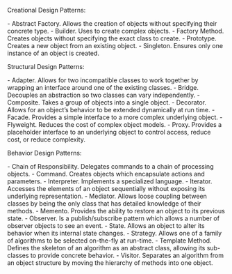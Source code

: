 <p>Creational Design Patterns:</p>
 - Abstract Factory. Allows the creation of objects without specifying their concrete type.
 - Builder. Uses to create complex objects.
 - Factory Method. Creates objects without specifying the exact class to create.
 - Prototype. Creates a new object from an existing object.
 - Singleton. Ensures only one instance of an object is created.
<p>Structural Design Patterns:</p>
 - Adapter. Allows for two incompatible classes to work together by wrapping an interface around one of the existing classes.
 - Bridge. Decouples an abstraction so two classes can vary independently.
 - Composite. Takes a group of objects into a single object.
 - Decorator. Allows for an object’s behavior to be extended dynamically at run time.
 - Facade. Provides a simple interface to a more complex underlying object.
 - Flyweight. Reduces the cost of complex object models.
 - Proxy. Provides a placeholder interface to an underlying object to control access, reduce cost, or reduce complexity.
<p>Behavior Design Patterns:</p>
 - Chain of Responsibility. Delegates commands to a chain of processing objects.
 - Command. Creates objects which encapsulate actions and parameters.
 - Interpreter. Implements a specialized language.
 - Iterator. Accesses the elements of an object sequentially without exposing its underlying representation.
 - Mediator. Allows loose coupling between classes by being the only class that has detailed knowledge of their methods.
 - Memento. Provides the ability to restore an object to its previous state.
 - Observer. Is a publish/subscribe pattern which allows a number of observer objects to see an event.
 - State. Allows an object to alter its behavior when its internal state changes.
 - Strategy. Allows one of a family of algorithms to be selected on-the-fly at run-time.
 - Template Method. Defines the skeleton of an algorithm as an abstract class, allowing its sub-classes to provide concrete behavior.
 - Visitor. Separates an algorithm from an object structure by moving the hierarchy of methods into one object.

